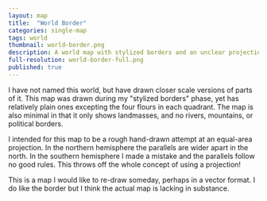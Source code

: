 ```yaml
---
layout: map
title:  "World Border"
categories: single-map
tags: world
thumbnail: world-border.png
description: A world map with stylized borders and an unclear projection.
full-resolution: world-border-full.png
published: true
---
```


I have not named this world, but have drawn closer scale versions of parts of it.
This map was drawn during my "stylized borders" phase, yet has relatively plain ones excepting the four flours in each quadrant.
The map is also minimal in that it only shows landmasses, and no rivers, mountains, or political borders.

I intended for this map to be a rough hand-drawn attempt at an equal-area projection.
In the northern hemisphere the parallels are wider apart in the north.
In the southern hemisphere I made a mistake and the parallels follow no good rules.
This throws off the whole concept of using a projection!

This is a map I would like to re-draw someday, perhaps in a vector format.
I do like the border but I think the actual map is lacking in substance.
